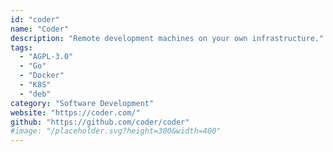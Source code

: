 ```yaml
---
id: "coder"
name: "Coder"
description: "Remote development machines on your own infrastructure."
tags:
  - "AGPL-3.0"
  - "Go"
  - "Docker"
  - "K8S"
  - "deb"
category: "Software Development"
website: "https://coder.com/"
github: "https://github.com/coder/coder"
#image: "/placeholder.svg?height=300&width=400"
---
```


